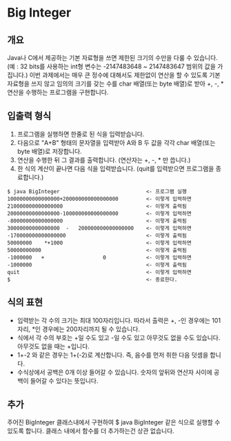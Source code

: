 # Big Integer

## 개요
Java나 C에서 제공하는 기본 자료형을 쓰면 제한된 크기의 수만을 다룰 수 있습니다. (예 : 32 bits를 사용하는 int형 변수는 -2147483648 ~ 2147483647 범위의 값을 가집니다.) 이번 과제에서는 매우 큰 정수에 대해서도 제한없이 연산을 할 수 있도록 기본 자료형을 쓰지 않고 임의의 크기를 갖는 수를 char 배열(또는 byte 배열)로 받아 +, -, * 연산을 수행하는 프로그램을 구현합니다.

## 입출력 형식
1. 프로그램을 실행하면 한줄로 된 식을 입력받습니다.
2. 다음으로 "A+B" 형태의 문자열을 입력받아 A와 B 두 값을 각각 char 배열(또는 byte 배열)로 저장합니다.
3. 연산을 수행한 뒤 그 결과를 출력합니다. (연산자는 +, -, * 만 씁니다.)
4. 한 식의 계산이 끝나면 다음 식을 입력받습니다. (quit를 입력받으면 프로그램을 종료합니다.)

```
$ java BigInteger                            <- 프로그램 실행
10000000000000000+200000000000000000         <- 이렇게 입력하면
210000000000000000                           <- 이렇게 출력됨
20000000000000000-100000000000000000         <- 이렇게 입력하면
-80000000000000000                           <- 이렇게 출력됨
30000000000000000  -   200000000000000000    <- 이렇게 입력하면
-170000000000000000                          <- 이렇게 출력됨
50000000    *+1000                           <- 이렇게 입력하면
50000000000                                  <- 이렇게 출력됨
-1000000   +                   0             <- 이렇게 입력하면
-1000000                                     <- 이렇게 출력됨
quit                                         <- 이렇게 입력하면
$                                            <- 종료한다.
```


## 식의 표현
- 입력받는 각 수의 크기는 최대 100자리입니다. 따라서 출력은 +, -인 경우에는 101자리, \*인 경우에는 200자리까지 될 수 있습니다.
- 식에서 각 수의 부호는 +일 수도 있고 -일 수도 있고 아무것도 없을 수도 있습니다. 아무것도 없을 때는 +입니다.
- 1+-2 와 같은 경우는 1+(-2)로 계산합니다. 즉, 음수를 먼저 취한 다음 덧셈을 합니다.
- 수식상에서 공백은 0개 이상 들어갈 수 있습니다. 숫자의 앞뒤와 연산자 사이에 공백이 들어갈 수 있다는 뜻입니다.


## 추가
주어진 BigInteger 클래스내에서 구현하여 $ java BigInteger 같은 식으로 실행할 수 있도록 합니다. 클래스 내에서 함수를 더 추가하는건 상관 없습니다.
